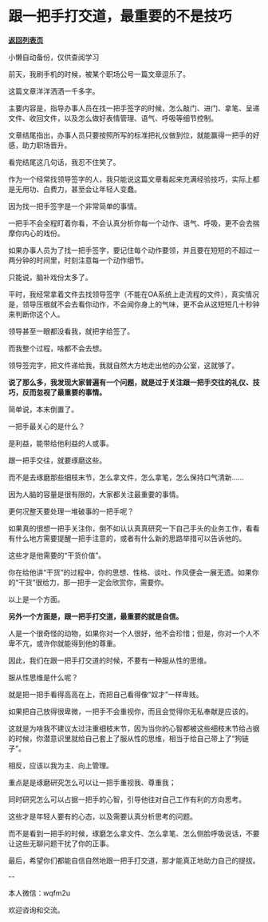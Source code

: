 # 跟一把手打交道，最重要的不是技巧

[**返回列表页**](/gzh/费曼的小茶馆)

小懒自动备份，仅供查阅学习

前天，我刷手机的时候，被某个职场公号一篇文章逗乐了。

这篇文章洋洋洒洒一千多字。

主要内容是，指导办事人员在找一把手签字的时候，怎么敲门、进门、拿笔、呈递文件、收回文件，以及怎么做好表情管理、语气、呼吸等细节控制。

文章结尾指出，办事人员只要按照所写的标准把礼仪做到位，就能赢得一把手的好感，助力职场晋升。

看完结尾这几句话，我忍不住笑了。  

作为一个经常找领导签字的人，我只能说这篇文章看起来充满经验技巧，实际上都是无用功、白费力，甚至会让年轻人变蠢。  

因为找一把手签字是一个非常简单的事情。  

一把手不会全程盯着你看，不会认真分析你每一个动作、语气、呼吸，更不会去揣摩你内心的戏份。  

如果办事人员为了找一把手签字，要记住每个动作要领，并且要在短短的不超过一两分钟的时间里，时刻注意每一个动作细节。

只能说，脑补戏份太多了。  

平时，我经常拿着文件去找领导签字（不能在OA系统上走流程的文件），真实情况是，领导压根就不会去看你动作，不会闻你身上的气味，更不会从这短短几十秒钟来判断你这个人。  

领导甚至一眼都没看我，就把字给签了。

而我整个过程，啥都不会去想。

领导签完字，把文件递给我，我就自然大方地走出他的办公室，这就够了。

**说了那么多，我发现大家普遍有一个问题，就是过于关注跟一把手交往的礼仪、技巧，反而忽视了最重要的事情。**  

简单说，本末倒置了。  

一把手最关心的是什么？  

是利益，能带给他利益的人或事。

跟一把手交往，就要琢磨这些。

而不是去琢磨那些细枝末节，怎么拿文件，怎么拿笔，怎么保持口气清新……

因为人脑的容量是很有限的，大家都关注最重要的事情。

更何况整天要处理一堆破事的一把手呢？  

如果真的很想一把手关注你，倒不如认认真真研究一下自己手头的业务工作，看看有什么地方需要提醒一把手注意的，或者有什么新的思路举措可以告诉他的。  

这些才是他需要的“干货价值”。  

你在给他讲“干货”的过程中，你的思想、性格、谈吐、作风便会一展无遗。如果你的“干货”很给力，那一把手一定会欣赏你，需要你。  

以上是一个方面。  

**另外一个方面是，跟一把手打交道，最重要的就是自信。**

人是一个很奇怪的动物，如果你对一个人很好，他不会珍惜；但是，你对一个人不卑不亢，或许你就能得到他的尊重。  

因此，我们在跟一把手打交道的时候，不要有一种服从性的思维。

服从性思维是什么呢？  

就是把一把手看得高高在上，而把自己看得像“奴才”一样卑贱。

如果把自己放得很卑微，一把手不会重视你，而且会觉得你无私奉献是应该的。  

这就是为啥我不建议太过注重细枝末节，因为当你的心智都被这些细枝末节给占据的时候，你潜意识里就给自己套上了服从性的思维，相当于给自己带上了“狗链子”。  

相反，应该以我为主、向上管理。  

重点是是琢磨研究怎么可以让一把手重视我、尊重我；

同时研究怎么可以占据一把手的心智，引导他往对自己工作有利的方向思考。

这些才是年轻人要有的心态，以及需要认真分析思考的问题。

而不是看到一把手的时候，琢磨怎么拿文件、怎么拿笔、怎么侧脸呼吸说话，不要让这些无聊问题干扰了你的正事。

最后，希望你们都能自信自然地跟一把手打交道，那才能真正地助力自己的提拔。

\--

本人微信：wqfm2u

欢迎咨询和交流。  

